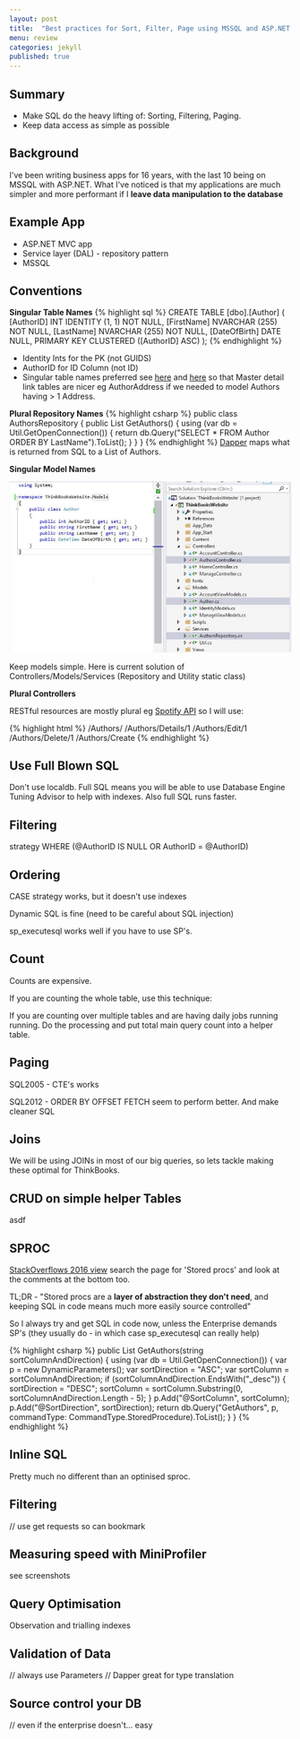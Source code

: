 ```yaml
---
layout: post
title:  "Best practices for Sort, Filter, Page using MSSQL and ASP.NET MVC"
menu: review
categories: jekyll
published: true
---
```

## Summary
* Make SQL do the heavy lifting of: Sorting, Filtering, Paging.  
* Keep data access as simple as possible 

## Background
I've been writing business apps for 16 years, with the last 10 being on MSSQL with ASP.NET.  What I've noticed is that my applications are much simpler and more performant if I **leave data manipulation to the database**


## Example App
* ASP.NET MVC app
* Service layer (DAL) - repository pattern
* MSSQL 
 
## Conventions
**Singular Table Names**
{% highlight sql %}
CREATE TABLE [dbo].[Author] (
    [AuthorID]    INT            IDENTITY (1, 1) NOT NULL,
    [FirstName]   NVARCHAR (255) NOT NULL,
    [LastName]    NVARCHAR (255) NOT NULL,
    [DateOfBirth] DATE           NULL,
    PRIMARY KEY CLUSTERED ([AuthorID] ASC)
);
{% endhighlight %}

* Identity Ints for the PK (not GUIDS)
* AuthorID for ID Column (not ID) 
* Singular table names preferred see [here](http://stackoverflow.com/a/809018/26086) and [here](http://stackoverflow.com/a/5841297/26086)
 so that Master detail link tables are nicer eg AuthorAddress if we needed to model Authors having > 1 Address.

**Plural Repository Names**
{% highlight csharp %}
public class AuthorsRepository
{
    public List<Author> GetAuthors()
    {
        using (var db = Util.GetOpenConnection())
        {
            return db.Query<Author>("SELECT * FROM Author ORDER BY LastName").ToList();
        }
    }
}
{% endhighlight %}
[Dapper](https://github.com/StackExchange/dapper-dot-net) maps what is returned from SQL to a List of Authors.

**Singular Model Names**

![Cows](/assets/VSThinkBooks.jpg)
<p>Keep models simple.  Here is current solution of Controllers/Models/Services (Repository and Utility static class)</p>

**Plural Controllers**

RESTful resources are mostly plural eg [Spotify API](https://developer.spotify.com/web-api/endpoint-reference/) so I will use:

{% highlight html %}
/Authors/
/Authors/Details/1
/Authors/Edit/1
/Authors/Delete/1
/Authors/Create
{% endhighlight %}

## Use Full Blown SQL
Don't use localdb.  Full SQL means you will be able to use Database Engine Tuning Advisor to help with indexes.  Also full SQL runs faster.

## Filtering
strategy
WHERE (@AuthorID IS NULL OR AuthorID = @AuthorID)

## Ordering
CASE strategy works, but it doesn't use indexes

Dynamic SQL is fine (need to be careful about SQL injection)

sp_executesql works well if you have to use SP's.

## Count
Counts are expensive.  

If you are counting the whole table, use this technique:

If you are counting over multiple tables and are having daily jobs running running.  Do the processing and put total main query count into a helper table.

## Paging
SQL2005 - CTE's works

SQL2012 - ORDER BY OFFSET FETCH seem to perform better.  And make cleaner SQL

## Joins
We will be using JOINs in most of our big queries, so lets tackle making these optimal for ThinkBooks.

## CRUD on simple helper Tables
asdf



## SPROC 
[StackOverflows 2016 view](http://nickcraver.com/blog/2016/02/17/stack-overflow-the-architecture-2016-edition/) search the page for 'Stored procs' and look at the comments at the bottom too.

TL;DR - "Stored procs are a **layer of abstraction they don't need**, and keeping SQL in code means much more easily source controlled"

So I always try and get SQL in code now, unless the Enterprise demands SP's (they usually do - in which case sp_executesql can really help)

{% highlight csharp %}
public List<Author> GetAuthors(string sortColumnAndDirection)
{
    using (var db = Util.GetOpenConnection())
    {
        var p = new DynamicParameters();
        var sortDirection = "ASC";
        var sortColumn = sortColumnAndDirection;
        if (sortColumnAndDirection.EndsWith("_desc"))
        {
            sortDirection = "DESC";
            sortColumn = sortColumn.Substring(0, sortColumnAndDirection.Length - 5);
        }
        p.Add("@SortColumn", sortColumn);
        p.Add("@SortDirection", sortDirection);
        return db.Query<Author>("GetAuthors", p, commandType: CommandType.StoredProcedure).ToList();
    }
}
{% endhighlight %}

## Inline SQL
Pretty much no different than an optinised sproc.


## Filtering
// use get requests so can bookmark

## Measuring speed with MiniProfiler
see screenshots

## Query Optimisation 
Observation and trialling indexes


## Validation of Data 
// always use Parameters
// Dapper great for type translation


## Source control your DB
// even if the enterprise doesn't... easy




